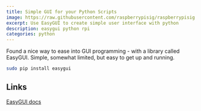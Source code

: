 ```yaml
---
title: Simple GUI for your Python Scripts
image: https://raw.githubusercontent.com/raspberrypisig/raspberrypisig.github.io/master/assets/images/easygui_multenterbox_.png
excerpt: Use EasyGUI to create simple user interface with python
description: easygui python rpi
categories: python
---
```

Found a nice way to ease into GUI programming - with a library called EasyGUI. Simple, somewhat limited, but easy to get up and running.
```sh
sudo pip install easygui 
```

## Links
[EasyGUI docs](http://easygui.readthedocs.io/en/latest/)
